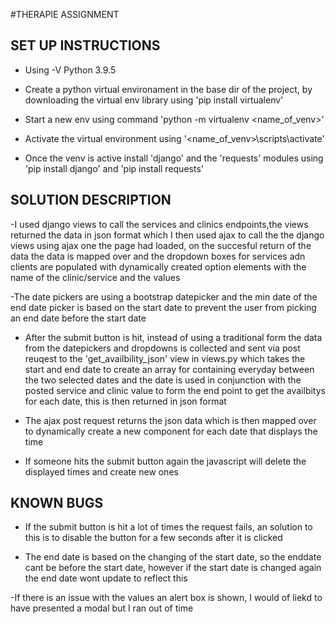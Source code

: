 #THERAPIE ASSIGNMENT

## SET UP INSTRUCTIONS
- Using -V Python 3.9.5

- Create a python virtual environament in the base dir of the project, by downloading the virtual env library using 'pip install virtualenv'

- Start a new env using command 'python -m virtualenv <name_of_venv>'

- Activate the virtual environment using '<name_of_venv>\scripts\activate'

- Once the venv is active install 'django' and the 'requests' modules using 'pip install django' and 'pip install requests'

## SOLUTION DESCRIPTION

-I used django views to call the services and clinics endpoints,the views returned the data in json format which I then used ajax to call the the django views using ajax one the page had loaded, on the succesful return of the data the data is mapped over and the dropdown boxes for services adn clients are populated with dynamically created option elements with the name of the clinic/service and the values

-The date pickers are using a bootstrap datepicker and the min date of the end date picker is based on the start date to prevent the user from picking an end date before the start date

- After the submit button is hit, instead of using a traditional form the data from the datepickers and dropdowns is collected and sent via post reuqest to the 'get_availbility_json' view in views.py which takes the start and end date to create an array for containing everyday between the two selected dates and the date is used in conjunction with the posted service and clinic value to form the end point to get the availbitys for each date, this is then returned in json format

- The ajax post request returns the json data which is then mapped over to dynamically create a new component for each date that displays the time

- If someone hits the submit button again the javascript will delete the displayed times and create new ones

## KNOWN BUGS
- If the submit button is hit a lot of times the request fails, an solution to this is to disable the button for a few seconds after it is clicked

- The end date is based on the changing of the start date, so the enddate cant be before the start date, however if the start date is changed again the end date wont update to reflect this

-If there is an issue with the values an alert box is shown, I would of liekd to have presented a modal but I ran out of time
